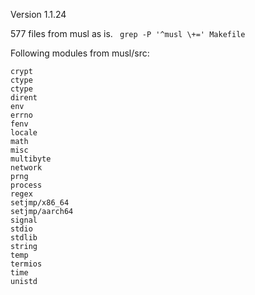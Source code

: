 Version 1.1.24

577 files from musl as is.
``` grep -P '^musl \+=' Makefile```

Following modules from musl/src:
```
crypt
ctype
ctype
dirent
env
errno
fenv
locale
math
misc
multibyte
network
prng
process
regex
setjmp/x86_64
setjmp/aarch64
signal
stdio
stdlib
string
temp
termios
time
unistd
```
